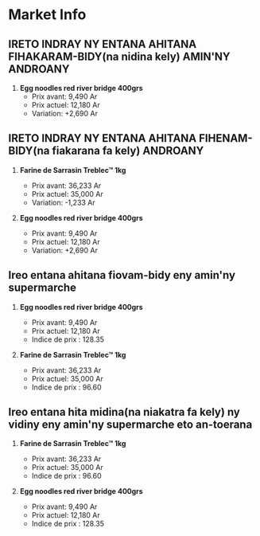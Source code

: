 # Market Info

## IRETO INDRAY NY ENTANA AHITANA FIHAKARAM-BIDY(na nidina kely) AMIN'NY ANDROANY

1. **Egg noodles red river bridge 400grs**
   - Prix avant: 9,490 Ar
   - Prix actuel: 12,180 Ar
   - Variation: +2,690 Ar

## IRETO INDRAY NY ENTANA AHITANA FIHENAM-BIDY(na fiakarana fa kely) ANDROANY

1. **Farine de Sarrasin Treblec™ 1kg**
   - Prix avant: 36,233 Ar
   - Prix actuel: 35,000 Ar
   - Variation: -1,233 Ar

2. **Egg noodles red river bridge 400grs**
   - Prix avant: 9,490 Ar
   - Prix actuel: 12,180 Ar
   - Variation: +2,690 Ar

## Ireo entana ahitana fiovam-bidy eny amin'ny supermarche

1. **Egg noodles red river bridge 400grs**
   - Prix avant: 9,490 Ar
   - Prix actuel: 12,180 Ar
   - Indice de prix : 128.35

2. **Farine de Sarrasin Treblec™ 1kg**
   - Prix avant: 36,233 Ar
   - Prix actuel: 35,000 Ar
   - Indice de prix : 96.60

## Ireo entana hita midina(na niakatra fa kely) ny vidiny eny amin'ny supermarche eto an-toerana

1. **Farine de Sarrasin Treblec™ 1kg**
   - Prix avant: 36,233 Ar
   - Prix actuel: 35,000 Ar
   - Indice de prix : 96.60

2. **Egg noodles red river bridge 400grs**
   - Prix avant: 9,490 Ar
   - Prix actuel: 12,180 Ar
   - Indice de prix : 128.35

